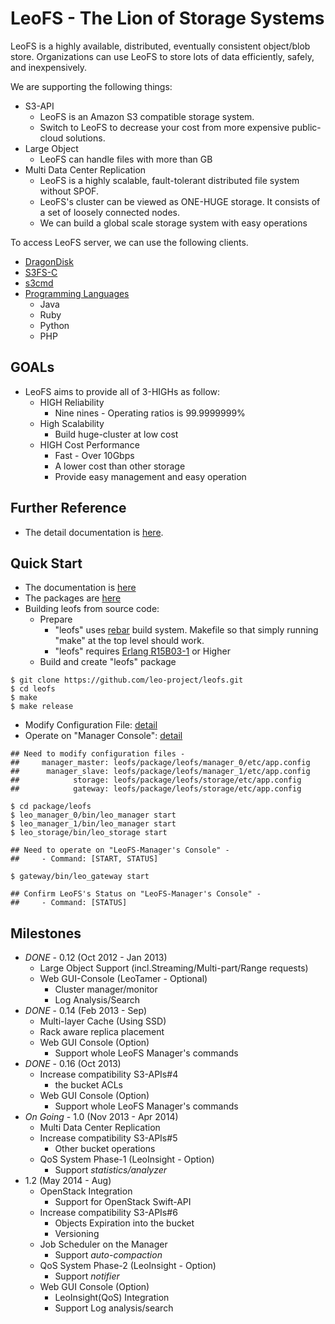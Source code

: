 LeoFS - The Lion of Storage Systems
===================================

LeoFS is a highly available, distributed, eventually consistent object/blob store. Organizations can use LeoFS to store lots of data efficiently, safely, and inexpensively.

We are supporting the following things:

* S3-API
  * LeoFS is an Amazon S3 compatible storage system.
  * Switch to LeoFS to decrease your cost from more expensive public-cloud solutions.
* Large Object
  * LeoFS can handle files with more than GB
* Multi Data Center Replication
  * LeoFS is a highly scalable, fault-tolerant distributed file system without SPOF.
  * LeoFS's cluster can be viewed as ONE-HUGE storage. It consists of a set of loosely connected nodes.
  * We can build a global scale storage system with easy operations

To access LeoFS server, we can use the following clients.

* [DragonDisk](http://www.dragondisk.com/)
* [S3FS-C](http://www.leofs.org/docs/s3_client.html#getting-started-with-s3fs-c-ubuntu-12-04-lts)
* [s3cmd](http://www.leofs.org/docs/s3_client.html#connecting-to-leofs-using-s3cmd)
* [Programming Languages](http://www.leofs.org/docs/s3_client.html)
  * Java
  * Ruby
  * Python
  * PHP

GOALs
-------

* LeoFS aims to provide all of 3-HIGHs as follow:
  * HIGH Reliability
     * Nine nines - Operating ratios is 99.9999999%
  * High Scalability
     * Build huge-cluster at low cost
  * HIGH Cost Performance
     * Fast - Over 10Gbps
     * A lower cost than other storage
     * Provide easy management and easy operation

Further Reference
-------------------

* The detail documentation is [here](http://www.leofs.org/docs/).

Quick Start
-------------

* The documentation is [here](http://www.leofs.org/docs/getting_started.html#quick-start)
* The packages are [here](http://www.leofs.org/#download_package)
* Building leofs from source code:
  * Prepare
    * "leofs" uses [rebar](https://github.com/rebar/rebar) build system. Makefile so that simply running "make" at the top level should work.
    * "leofs" requires [Erlang R15B03-1](http://www.erlang.org/download_release/16) or Higher
  * Build and create "leofs" package

```text
$ git clone https://github.com/leo-project/leofs.git
$ cd leofs
$ make
$ make release
````

* Modify Configuration File: [detail](http://www.leofs.org/docs/install.html#set-up-leofs-s-system-configuration-only-leofs-manager)
* Operate on "Manager Console": [detail](http://www.leofs.org/docs/admin_guide.html#system-operation)

```text
## Need to modify configuration files -
##     manager_master: leofs/package/leofs/manager_0/etc/app.config
##      manager_slave: leofs/package/leofs/manager_1/etc/app.config
##            storage: leofs/package/leofs/storage/etc/app.config
##            gateway: leofs/package/leofs/storage/etc/app.config

$ cd package/leofs
$ leo_manager_0/bin/leo_manager start
$ leo_manager_1/bin/leo_manager start
$ leo_storage/bin/leo_storage start

## Need to operate on "LeoFS-Manager's Console" -
##     - Command: [START, STATUS]

$ gateway/bin/leo_gateway start

## Confirm LeoFS's Status on "LeoFS-Manager's Console" -
##     - Command: [STATUS]
````

Milestones
-----------

* *DONE* - 0.12 (Oct 2012 - Jan 2013)
    * Large Object Support (incl.Streaming/Multi-part/Range requests)
    * Web GUI-Console (LeoTamer - Optional)
        * Cluster manager/monitor
        * Log Analysis/Search
* *DONE* - 0.14 (Feb 2013 - Sep)
    * Multi-layer Cache (Using SSD)
    * Rack aware replica placement
    * Web GUI Console (Option)
       * Support whole LeoFS Manager's commands
* *DONE* - 0.16 (Oct 2013)
    * Increase compatibility S3-APIs#4
        * the bucket ACLs
    * Web GUI Console (Option)
       * Support whole LeoFS Manager's commands
* *On Going* - 1.0 (Nov 2013 - Apr 2014)
    * Multi Data Center Replication
    * Increase compatibility S3-APIs#5
        * Other bucket operations
    * QoS System Phase-1 (LeoInsight - Option)
       * Support *statistics/analyzer*
* 1.2 (May 2014 - Aug)
    * OpenStack Integration
        * Support for OpenStack Swift-API
    * Increase compatibility S3-APIs#6
        * Objects Expiration into the bucket
        * Versioning
    * Job Scheduler on the Manager
        * Support *auto-compaction*
    * QoS System Phase-2 (LeoInsight - Option)
       * Support *notifier*
    * Web GUI Console (Option)
        * LeoInsight(QoS) Integration
        * Support Log analysis/search
